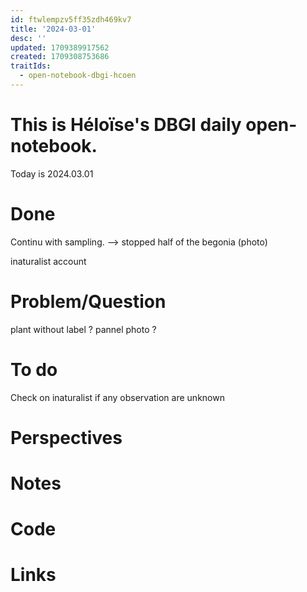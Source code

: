 ```yaml
---
id: ftwlempzv5ff35zdh469kv7
title: '2024-03-01'
desc: ''
updated: 1709389917562
created: 1709308753686
traitIds:
  - open-notebook-dbgi-hcoen
---
```

# This is Héloïse's DBGI daily open-notebook.

Today is 2024.03.01

# Done
Continu with sampling.
--> stopped half of the begonia (photo)

inaturalist account  
# Problem/Question
plant without label ? pannel photo ? 

# To do 
Check on inaturalist if any observation are unknown 
# Perspectives

# Notes

# Code

# Links
